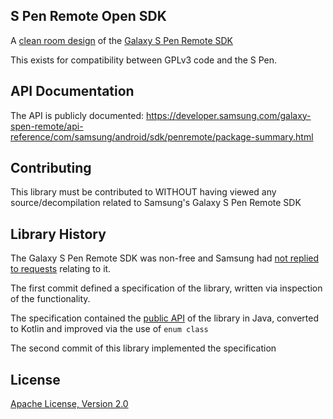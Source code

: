 ## S Pen Remote Open SDK

A [clean room design](https://en.wikipedia.org/wiki/Clean_room_design) of the
[Galaxy S Pen Remote SDK](https://developer.samsung.com/galaxy-spen-remote/overview.html)

This exists for compatibility between GPLv3 code and the S Pen.

## API Documentation

The API is publicly documented: https://developer.samsung.com/galaxy-spen-remote/api-reference/com/samsung/android/sdk/penremote/package-summary.html

## Contributing

This library must be contributed to WITHOUT having viewed any source/decompilation related to
Samsung's Galaxy S Pen Remote SDK

## Library History

The Galaxy S Pen Remote SDK was non-free and Samsung had [not replied to requests](https://forum.developer.samsung.com/t/disabling-spen-air-command-for-the-app/18585/2) 
relating to it.

The first commit defined a specification of the library, written via inspection of the functionality.

The specification contained the [public API](https://developer.samsung.com/galaxy-spen-remote/api-reference/com/samsung/android/sdk/penremote/package-summary.html) 
of the library in Java, converted to Kotlin and improved via the use of `enum class`

The second commit of this library implemented the specification

## License

[Apache License, Version 2.0](http://www.apache.org/licenses/LICENSE-2.0)

